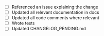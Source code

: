 <!--

Thanks for filing a PR! Before hitting the button, please check the following items.
Please note that every non-trivial PR must reference an issue that explains the
changes in the PR.

-->

* [ ] Referenced an issue explaining the change
* [ ] Updated all relevant documentation in docs
* [ ] Updated all code comments where relevant
* [ ] Wrote tests
* [ ] Updated CHANGELOG_PENDING.md
